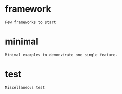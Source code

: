 # framework
    Few frameworks to start
# minimal
    Minimal examples to demonstrate one single feature.
# test
    Miscellaneous test